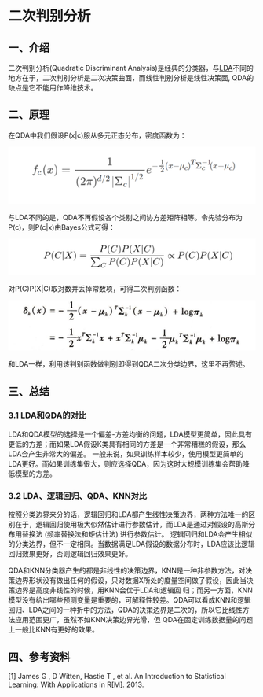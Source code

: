 # 二次判别分析
## 一、介绍
二次判别分析(Quadratic Discriminant Analysis)是经典的分类器，与[LDA](LDA.md)不同的地方在于，二次判别分析是二次决策曲面，而线性判别分析是线性决策面,
QDA的缺点是它不能用作降维技术。

## 二、原理

在QDA中我们假设P(x|c)服从多元正态分布，密度函数为：

![P(X|C)](../resources/LDA/prob/likelihood.png)

与LDA不同的是，QDA不再假设各个类别之间协方差矩阵相等。令先验分布为P(c)，则P(c|x)由Bayes公式可得：

![P(C|X)](../resources/LDA/prob/bayes.png)

对P(C)P(X|C)取对数并丢掉常数项，可得二次判别函数：

![Discrimilant-function](../resources/QDA/discrimilant_function.png)

和LDA一样，利用该判别函数做判别即得到QDA二次分类边界，这里不再赘述。

## 三、总结

### 3.1 LDA和QDA的对比
LDA和QDA模型的选择是一个偏差-方差均衡的问题，LDA模型更简单，因此具有更低的方差；而如果LDA假设K类具有相同的方差是一个非常糟糕的假设，那么LDA会产生非常大的偏差。
一般来说，如果训练样本较少，使用模型更简单的LDA更好。而如果训练集很大，则应选择QDA，因为这时大规模训练集会帮助降低模型的方差。

### 3.2 LDA、逻辑回归、QDA、KNN对比
按照分类边界来分的话，逻辑回归和LDA都产生线性决策边界，两种方法唯一的区别在于，逻辑回归使用极大似然估计进行参数估计，而LDA是通过对假设的高斯分布用替换法 (频率替换法和矩估计法) 进行参数估计。
逻辑回归和LDA会产生相似的分类边界，但不一定相同。当数据满足LDA假设的数据分布时，LDA应该比逻辑回归效果更好，否则逻辑回归效果更好。

QDA和KNN分类器产生的都是非线性的决策边界，KNN是一种非参数方法，对决策边界形状没有做出任何的假设，只对数据X所处的度量空间做了假设，因此当决策边界是高度非线性的时候，用KNN会优于LDA和逻辑回
归；而另一方面，KNN 模型没有给出哪些预测变量是重要的，可解释性较差。QDA可以看成KNN和逻辑回归、LDA之间的一种折中的方法，QDA的决策边界是二次的，所以它比线性方法应用范围更广，虽然不如KNN决策边界光滑，但
QDA在固定训练数据量的问题上一般比KNN有更好的效果。


## 四、参考资料
[1] James G ,  D  Witten,  Hastie T , et al. An Introduction to Statistical Learning: With Applications in R[M].  2013.
